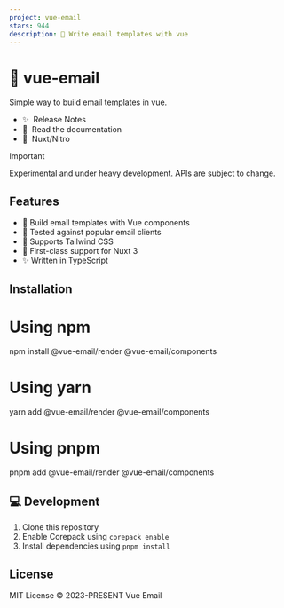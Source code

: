 ```yaml
---
project: vue-email
stars: 944
description: 💌 Write email templates with vue
---
```


💌 vue-email
============

Simple way to build email templates in vue.

-   ✨  Release Notes
-   📖  Read the documentation
-   💚  Nuxt/Nitro

Important

Experimental and under heavy development. APIs are subject to change.

Features
--------

-   🧩 Build email templates with Vue components
-   🧪 Tested against popular email clients
-   🎨 Supports Tailwind CSS
-   🚚 First-class support for Nuxt 3
-   ✨ Written in TypeScript

Installation
------------

# Using npm
npm install @vue-email/render @vue-email/components

# Using yarn
yarn add @vue-email/render @vue-email/components

# Using pnpm
pnpm add @vue-email/render @vue-email/components

💻 Development
--------------

1.  Clone this repository
2.  Enable Corepack using `corepack enable`
3.  Install dependencies using `pnpm install`

License
-------

MIT License © 2023-PRESENT Vue Email
